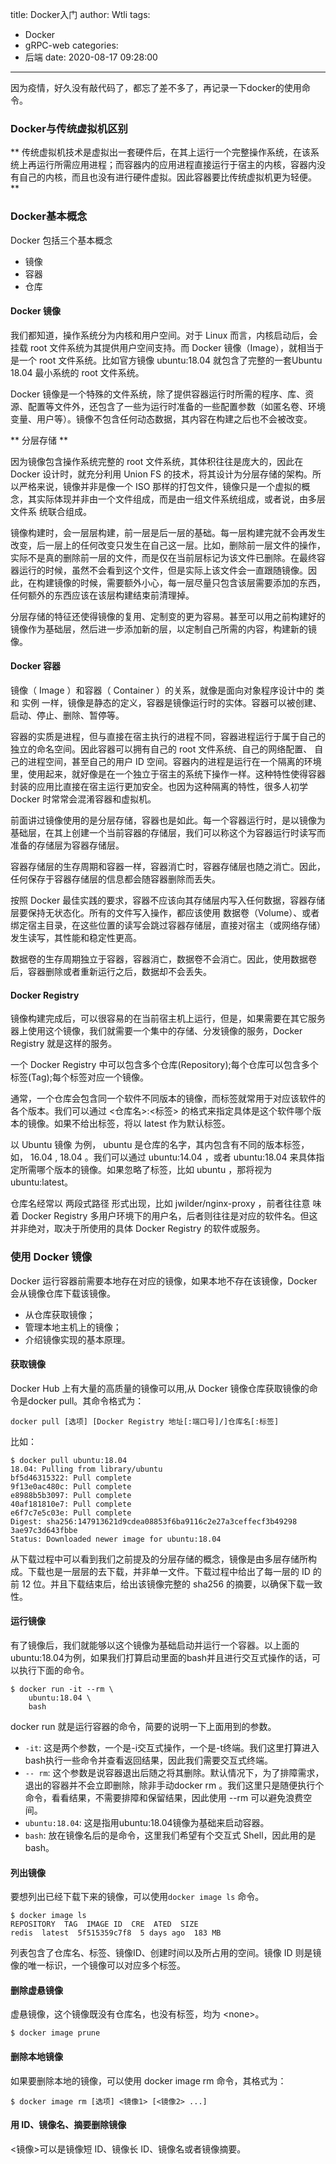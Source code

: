 title: Docker入门
author: Wtli
tags:
  - Docker
  - gRPC-web
categories:
  - 后端
date: 2020-08-17 09:28:00
---
因为疫情，好久没有敲代码了，都忘了差不多了，再记录一下docker的使用命令。
<!-- more -->
### Docker与传统虚拟机区别  
**
传统虚拟机技术是虚拟出一套硬件后，在其上运行一个完整操作系统，在该系统上再运行所需应用进程；而容器内的应用进程直接运行于宿主的内核，容器内没有自己的内核，而且也没有进行硬件虚拟。因此容器要比传统虚拟机更为轻便。
**
### Docker基本概念 
Docker 包括三个基本概念
-  镜像  
-  容器  
-  仓库  

#### Docker 镜像


我们都知道，操作系统分为内核和用户空间。对于 Linux 而言，内核启动后，会挂载 root 文件系统为其提供用户空间支持。而 Docker 镜像（Image），就相当于是一个 root 文件系统。比如官方镜像 ubuntu:18.04 就包含了完整的一套Ubuntu 18.04 最小系统的 root 文件系统。

Docker 镜像是一个特殊的文件系统，除了提供容器运行时所需的程序、库、资源、配置等文件外，还包含了一些为运行时准备的一些配置参数（如匿名卷、环境变量、用户等）。镜像不包含任何动态数据，其内容在构建之后也不会被改变。

** 分层存储 **

因为镜像包含操作系统完整的 root 文件系统，其体积往往是庞大的，因此在Docker 设计时，就充分利用 Union FS 的技术，将其设计为分层存储的架构。所以严格来说，镜像并非是像一个 ISO 那样的打包文件，镜像只是一个虚拟的概念，其实际体现并非由一个文件组成，而是由一组文件系统组成，或者说，由多层文件系 统联合组成。

镜像构建时，会一层层构建，前一层是后一层的基础。每一层构建完就不会再发生改变，后一层上的任何改变只发生在自己这一层。比如，删除前一层文件的操作， 实际不是真的删除前一层的文件，而是仅在当前层标记为该文件已删除。在最终容 器运行的时候，虽然不会看到这个文件，但是实际上该文件会一直跟随镜像。因此，在构建镜像的时候，需要额外小心，每一层尽量只包含该层需要添加的东西， 任何额外的东西应该在该层构建结束前清理掉。

分层存储的特征还使得镜像的复用、定制变的更为容易。甚至可以用之前构建好的镜像作为基础层，然后进一步添加新的层，以定制自己所需的内容，构建新的镜像。

#### Docker 容器
镜像（ Image ）和容器（ Container ）的关系，就像是面向对象程序设计中的 类 和 实例 一样，镜像是静态的定义，容器是镜像运行时的实体。容器可以被创建、启动、停止、删除、暂停等。

容器的实质是进程，但与直接在宿主执行的进程不同，容器进程运行于属于自己的独立的命名空间。因此容器可以拥有自己的 root 文件系统、自己的网络配置、 自己的进程空间，甚至自己的用户 ID 空间。容器内的进程是运行在一个隔离的环境里，使用起来，就好像是在一个独立于宿主的系统下操作一样。这种特性使得容器封装的应用比直接在宿主运行更加安全。也因为这种隔离的特性，很多人初学 Docker 时常常会混淆容器和虚拟机。

前面讲过镜像使用的是分层存储，容器也是如此。每一个容器运行时，是以镜像为 基础层，在其上创建一个当前容器的存储层，我们可以称这个为容器运行时读写而 准备的存储层为容器存储层。

容器存储层的生存周期和容器一样，容器消亡时，容器存储层也随之消亡。因此， 任何保存于容器存储层的信息都会随容器删除而丢失。

按照 Docker 最佳实践的要求，容器不应该向其存储层内写入任何数据，容器存储层要保持无状态化。所有的文件写入操作，都应该使用 数据卷（Volume）、或者绑定宿主目录，在这些位置的读写会跳过容器存储层，直接对宿主（或网络存储） 发生读写，其性能和稳定性更高。

数据卷的生存周期独立于容器，容器消亡，数据卷不会消亡。因此，使用数据卷后，容器删除或者重新运行之后，数据却不会丢失。

#### Docker Registry

镜像构建完成后，可以很容易的在当前宿主机上运行，但是，如果需要在其它服务器上使用这个镜像，我们就需要一个集中的存储、分发镜像的服务，Docker Registry 就是这样的服务。

一个 Docker Registry 中可以包含多个仓库(Repository);每个仓库可以包含多个标签(Tag);每个标签对应一个镜像。

通常，一个仓库会包含同一个软件不同版本的镜像，而标签就常用于对应该软件的各个版本。我们可以通过 <仓库名>:<标签> 的格式来指定具体是这个软件哪个版本的镜像。如果不给出标签，将以 latest 作为默认标签。

以 Ubuntu 镜像 为例， ubuntu 是仓库的名字，其内包含有不同的版本标签， 如， 16.04 , 18.04 。我们可以通过 ubuntu:14.04 ，或者 ubuntu:18.04 来具体指定所需哪个版本的镜像。如果忽略了标签，比如 ubuntu ，那将视为ubuntu:latest。

仓库名经常以 两段式路径 形式出现，比如 jwilder/nginx-proxy ，前者往往意 味着 Docker Registry 多用户环境下的用户名，后者则往往是对应的软件名。但这 并非绝对，取决于所使用的具体 Docker Registry 的软件或服务。

### 使用 Docker 镜像

Docker 运行容器前需要本地存在对应的镜像，如果本地不存在该镜像，Docker 会从镜像仓库下载该镜像。 
- 从仓库获取镜像； 
- 管理本地主机上的镜像； 
- 介绍镜像实现的基本原理。

#### 获取镜像
Docker Hub 上有大量的高质量的镜像可以用,从 Docker 镜像仓库获取镜像的命令是docker pull。其命令格式为：
```
docker pull [选项] [Docker Registry 地址[:端口号]/]仓库名[:标签]
```
比如：
```
$ docker pull ubuntu:18.04
18.04: Pulling from library/ubuntu
bf5d46315322: Pull complete
9f13e0ac480c: Pull complete
e8988b5b3097: Pull complete
40af181810e7: Pull complete
e6f7c7e5c03e: Pull complete
Digest: sha256:147913621d9cdea08853f6ba9116c2e27a3ceffecf3b49298
3ae97c3d643fbbe
Status: Downloaded newer image for ubuntu:18.04
```
从下载过程中可以看到我们之前提及的分层存储的概念，镜像是由多层存储所构成。下载也是一层层的去下载，并非单一文件。下载过程中给出了每一层的 ID 的前 12 位。并且下载结束后，给出该镜像完整的 sha256 的摘要，以确保下载一致性。
#### 运行镜像

有了镜像后，我们就能够以这个镜像为基础启动并运行一个容器。以上面的ubuntu:18.04为例，如果我们打算启动里面的bash并且进行交互式操作的话，可以执行下面的命令。
```
$ docker run -it --rm \
    ubuntu:18.04 \
    bash
```
docker run 就是运行容器的命令，简要的说明一下上面用到的参数。
- ```-it```: 这是两个参数，一个是-i交互式操作，一个是-t终端。我们这里打算进入bash执行一些命令并查看返回结果，因此我们需要交互式终端。
- ```-- rm```: 这个参数是说容器退出后随之将其删除。默认情况下，为了排障需求，退出的容器并不会立即删除，除非手动docker rm 。我们这里只是随便执行个命令，看看结果，不需要排障和保留结果，因此使用 --rm 可以避免浪费空间。
- ```ubuntu:18.04```: 这是指用ubuntu:18.04镜像为基础来启动容器。
- ```bash```: 放在镜像名后的是命令，这里我们希望有个交互式 Shell，因此用的是bash。

#### 列出镜像
要想列出已经下载下来的镜像，可以使用```docker image ls```
命令。
```
$ docker image ls
REPOSITORY  TAG  IMAGE ID  CRE  ATED  SIZE
redis  latest  5f515359c7f8  5 days ago  183 MB
```
列表包含了仓库名、标签、镜像ID、创建时间以及所占用的空间。镜像 ID 则是镜像的唯一标识，一个镜像可以对应多个标签。
#### 删除虚悬镜像
虚悬镜像，这个镜像既没有仓库名，也没有标签，均为 &lt;none>。
```
$ docker image prune
```
#### 删除本地镜像
如果要删除本地的镜像，可以使用 docker image rm 命令，其格式为：
```
$ docker image rm [选项] <镜像1> [<镜像2> ...]
```
#### 用 ID、镜像名、摘要删除镜像
<镜像>可以是镜像短 ID、镜像长 ID、镜像名或者镜像摘要。